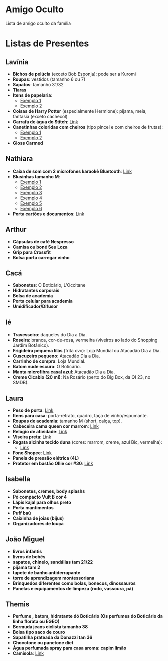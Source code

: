 # Amigo Oculto
Lista de amigo oculto da família


# Listas de Presentes

## Lavínia
- **Bichos de pelúcia** (exceto Bob Esponja): pode ser a Kuromi
- **Roupas**: vestidos (tamanho 6 ou 7)
- **Sapatos**: tamanho 31/32
- **Tiaras**
- **Itens de papelaria**:
  - [Exemplo 1](https://br.shp.ee/D6BM277)
  - [Exemplo 2](https://br.shp.ee/f48tRq1)
- **Coisas de Harry Potter** (especialmente Hermione): pijama, meia, fantasia (exceto cachecol)
- **Garrafa de água do Stitch**: [Link](https://br.shp.ee/JwrsFe2)
- **Canetinhas coloridas com cheiros** (tipo pincel e com cheiros de frutas):
  - [Exemplo 1](https://a.co/d/cptGhgi)
  - [Exemplo 2](https://br.shp.ee/c8rg4AR)
- **Gloss Carmed**

## Nathiara
- **Caixa de som com 2 microfones karaokê Bluetooth**: [Link](https://br.shp.ee/CJcfmxg)
- **Blusinhas tamanho M**:
  - [Exemplo 1](https://www.lojasrenner.com.br/p/-/A-897047275-br.lr?sku=897656572)
  - [Exemplo 2](https://www.lojasrenner.com.br/p/-/A-812466199-br.lr?sku=927440001)
  - [Exemplo 3](https://br.shp.ee/zXAEjVd)
  - [Exemplo 4](https://br.shp.ee/rDT39A7)
  - [Exemplo 5](https://br.shp.ee/NXHhqdx)
  - [Exemplo 6](https://br.shp.ee/gXMXrEu)
- **Porta cartões e documentos**: [Link](https://www.santalolla.com.br/porta-cartao-material-lizard-areia-2-1352068/p?skuId=893390)

## Arthur
- **Cápsulas de café Nespresso**
- **Camisa ou boné Seu Loza**
- **Grip para Crossfit**
- **Bolsa porta carregar vinho**

## Cacá
- **Sabonetes**: O Boticário, L'Occitane
- **Hidratantes corporais**
- **Bolsa de academia**
- **Porta celular para academia**
- **Umidificador/Difusor**

## Ié
- **Travesseiro**: daqueles do Dia a Dia.
- **Roseira**: branca, cor-de-rosa, vermelha (viveiros ao lado do Shopping Jardim Botânico).
- **Frigideira pequena lilás** (frita ovo): Loja Mundial ou Atacadão Dia a Dia.
- **Cuscuzeiro pequeno**: Atacadão Dia a Dia.
- **Carrinho de compra**: Loja Mundial.
- **Batom nude escuro**: O Boticário.
- **Manta microfibra casal azul**: Atacadão Dia a Dia.
- **Creme Cicabio (20 ml)**: Na Rosário (perto do Big Box, da QI 23, no SMDB).

## Laura
- **Peso de porta**: [Link](https://br.shp.ee/NeBNCw4)
- **Itens para casa**: porta-retrato, quadro, taça de vinho/espumante.
- **Roupas de academia**: tamanho M (short, calça, top).
- **Cabeceira cama queen cor marrom**: [Link](https://br.shp.ee/1GfQUSM)
- **Relógio de atividade**: [Link](https://br.shp.ee/KUT8baK)
- **Viseira preta**: [Link](https://br.shp.ee/AE4vNEG)
- **Regata alcinha tecido duna** (cores: marrom, creme, azul Bic, vermelha):
  - [Link](https://br.shp.ee/TgHsLyL)
- **Fone Shopee**: [Link](https://br.shp.ee/3G4meZN)
- **Panela de pressão elétrica (4L)**
- **Protetor em bastão Ollie cor #30**: [Link](https://meuollie.com.br/products/protetor-solar-bastao-com-cor-fps95?variant=40294280822826&country=BR&currency=BRL&utm_medium=product_sync&utm_source=google&utm_content=sag_organic&utm_campaign=sag_organic&utm_source=google&utm_medium=cpc&utm_campaign=Ollie_PerformanceMax_CustomerAcquisition&gad_source=1&gclid=Cj0KCQiAsOq6BhDuARIsAGQ4-ziM17KZYTUkvFur1O30q-MgCLW-DBseAGykH7u9ZQ_7c4pDqn5rr-0aAnQlEALw_wcB)

## Isabella

- **Sabonetes, cremes, body splashs**
- **Pó compacto Vult B cor 4**
- **Lápis kajal para olhos preto**
- **Porta mantimentos**
- **Puff baú**
- **Caixinha de joias (bijus)**
- **Organizadores de louça**

## João Miguel

- **livros infantis**
- **livros de bebês**
- **sapatos, chinelo, sandálias tam 21/22**
- **pijama tam 2**
- **tapete de banho antiderrapante**
- **torre de aprendizagem montessoriana**
- **Brinquedos diferentes como bolas, bonecos, dinossauros**
- **Panelas e equipamentos de limpeza (rodo, vassoura, pá)**

## Themis

- **Perfume , batom, hidratante dó Boticário (Os perfumes do Boticário da linha florata ou EGEO)**
- **Bermuda jeans ciclista tamanho 38**
- **Bolsa tipo saco de couro**
- **Sapatilha prateada da Donazzi tan 36**
- **Chocotone ou panetone diet**
- **Água perfumada spray para casa aroma: capim limão**
- **Camisola**: [Link](https://produto.mercadolivre.com.br/MLB-3907084309-camisola-hope-alcas-finas-em-viscose-e-renda-moon-l111650-_JM?attributes=COLOR_SECONDARY_COLOR:Uk9TQSBOQVRVUkFM)
